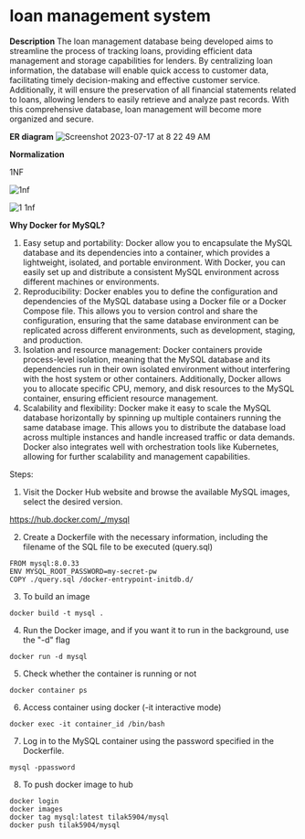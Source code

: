 # loan management system

**Description**
The loan management database being developed aims to streamline the process of tracking loans, providing efficient data management and storage capabilities for  lenders. By centralizing loan information, the database will enable quick access to customer data, facilitating timely decision-making and effective customer service. Additionally, it will ensure the preservation of all financial statements related to loans, allowing lenders to easily retrieve and analyze past records. With this comprehensive database, loan management will become more organized and secure.


**ER diagram**
![Screenshot 2023-07-17 at 8 22 49 AM](https://github.com/Tilak559/loan-management-system/assets/38768214/b5a33bf5-b381-40df-8589-1bdd3ac654a1)


**Normalization**

1NF

![1nf](https://github.com/Tilak559/loan-management-system/assets/38768214/699ad79f-3dd3-4266-a41a-ad75ecb218ad)

![1 1nf](https://github.com/Tilak559/loan-management-system/assets/38768214/7c8ad68b-a5b2-475d-8e3c-7c33506edb05)



**Why Docker for MySQL?**

1.	Easy setup and portability: Docker allow you to encapsulate the MySQL database and its dependencies into a container, which provides a lightweight, isolated, and portable environment. With Docker, you can easily set up and distribute a consistent MySQL environment across different machines or environments.
2.	Reproducibility: Docker enables you to define the configuration and dependencies of the MySQL database using a Docker file or a Docker Compose file. This allows you to version control and share the configuration, ensuring that the same database environment can be replicated across different environments, such as development, staging, and production.
3.	Isolation and resource management: Docker containers provide process-level isolation, meaning that the MySQL database and its dependencies run in their own isolated environment without interfering with the host system or other containers. Additionally, Docker allows you to allocate specific CPU, memory, and disk resources to the MySQL container, ensuring efficient resource management.
4.	Scalability and flexibility: Docker make it easy to scale the MySQL database horizontally by spinning up multiple containers running the same database image. This allows you to distribute the database load across multiple instances and handle increased traffic or data demands. Docker also integrates well with orchestration tools like Kubernetes, allowing for further scalability and management capabilities.


Steps:

1. Visit the Docker Hub website and browse the available MySQL images, select the desired version.

https://hub.docker.com/_/mysql

2. Create a Dockerfile with the necessary information, including the filename of the SQL file to be executed (query.sql)

```
FROM mysql:8.0.33
ENV MYSQL_ROOT_PASSWORD=my-secret-pw
COPY ./query.sql /docker-entrypoint-initdb.d/
```

3. To build an image
```
docker build -t mysql .
```
4. Run the Docker image, and if you want it to run in the background, use the "-d" flag
```
docker run -d mysql
```

5. Check whether the container is running or not
```
docker container ps
```

6. Access container using docker (-it interactive mode)
```
docker exec -it container_id /bin/bash
```

7. Log in to the MySQL container using the password specified in the Dockerfile.
```
mysql -ppassword
```

8. To push docker image to hub
```
docker login
docker images
docker tag mysql:latest tilak5904/mysql
docker push tilak5904/mysql
```
    
